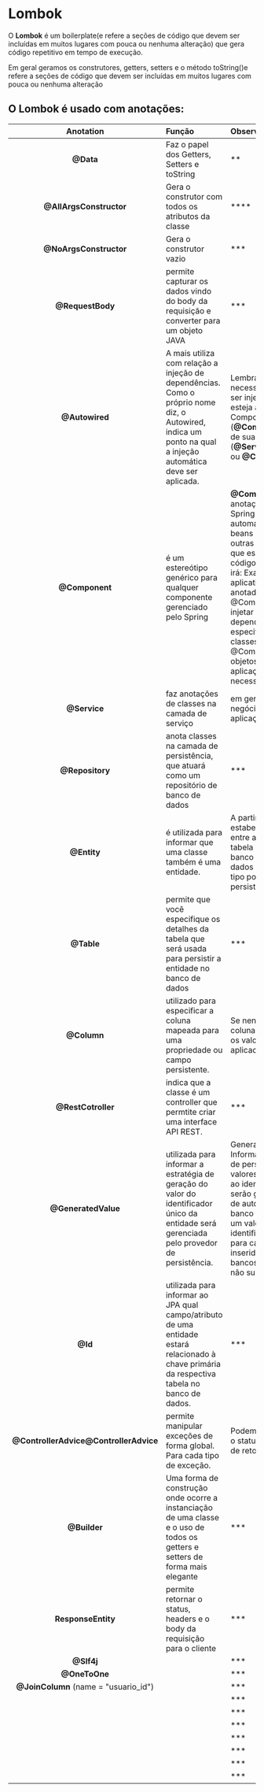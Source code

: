 # Lombok
O **Lombok** é um boilerplate(e refere a seções de código que devem ser incluídas em muitos lugares com pouca ou nenhuma alteração) que gera código repetitivo em tempo de execução.

Em geral geramos os construtores, getters, setters e o método toString()e refere a seções de código que devem ser incluídas em muitos lugares com pouca ou nenhuma alteração

## O Lombok é usado com anotações:


|Anotation|Função|Observação|
| :--: |:-- |:-- |
| **@Data** | Faz o papel dos Getters, Setters e toString | **|
| **@AllArgsConstructor** | Gera o construtor com todos os atributos da classe |   **** |
| **@NoArgsConstructor** | Gera o construtor vazio |  ***  |
| **@RequestBody** | permite capturar os dados vindo do body da requisição e converter para um objeto JAVA |  ***  |
|**@Autowired** | A mais utiliza com relação a injeção de dependências. Como o próprio nome diz, o Autowired, indica um ponto na qual a injeção automática deve ser aplicada. |  Lembrando que é necessário que a classe a ser injetada pelo Spring esteja anotado com Component (**@Component**) ou uma de suas especialidades (**@Service**, **@Repository** ou **@Controller**).|
|**@Component** |é um estereótipo genérico para qualquer componente gerenciado pelo Spring  | **@Component** é uma anotação que permite o Spring detectar automaticamente nossos beans personalizados.Em outras palavras, sem ter que escrever nenhum código explícito, o Spring irá: Examinar nosso aplicativo para classes anotadas com @Component.Instanciar e injetar quaisquer dependências especificadas neles (com classes dos objetos @Component)Injetar os objetos na nossa aplicação sempre que necessário |
| **@Service**| faz anotações de classes na camada de serviço |  em geral ficam regras de negócio da nossa aplicação  |
| **@Repository** | anota classes na camada de persistência, que atuará como um repositório de banco de dados |  ***  |
| **@Entity** |  é utilizada para informar que uma classe também é uma entidade. |  A partir disso, a JPA estabelecerá a ligação entre a entidade e uma tabela de mesmo nome no banco de dados, onde os dados de objetos desse tipo poderão ser persistidos.  |
| **@Table** | permite que você especifique os detalhes da tabela que será usada para persistir a entidade no banco de dados |  ***  |
|**@Column** | utilizado para especificar a coluna mapeada para uma propriedade ou campo persistente. |  Se nenhuma anotação de coluna for especificada, os valores padrão serão aplicados.|
| **@RestCotroller** | indica que a classe é um controller que permtite criar uma interface API REST. |  ***  |
| **@GeneratedValue**| utilizada para informar a estratégia de geração do valor do identificador único da entidade será gerenciada pelo provedor de persistência. |  GenerationType.IDENTITY: Informamos ao provedor de persistência que os valores a serem atribuídos ao identificador único serão gerados pela coluna de auto incremento do banco de dados. Assim, um valor para o identificador é gerado para cada registro inserido no banco. Alguns bancos de dados podem não suportar essa opção.  |
| **@Id** |utilizada para informar ao JPA qual campo/atributo de uma entidade estará relacionado à chave primária da respectiva tabela no banco de dados.  |  ***  |
| **@ControllerAdvice@ControllerAdvice** | permite manipular exceções de forma global. Para cada tipo de exceção.  |  Podemos manipular desde o status até a mensagem de retorno.  |
| **@Builder** | Uma forma de construção onde ocorre a instanciação de uma classe e o uso de todos os getters e setters de forma mais elegante |  ***  |
| **ResponseEntity** |  permite retornar o status, headers e o body da requisição para o cliente|  ***  |
|**@Slf4j**  |  |  ***  |
| **@OneToOne** |  |  ***  |
| **@JoinColumn** (name = "usuario_id") |  |  ***  |
|  |  |  ***  |
|  |  |  ***  |
|  |  |  ***  |
|  |  |  ***  |
|  |  |  ***  |
|  |  |  ***  |
|  |  |  ***  |



	